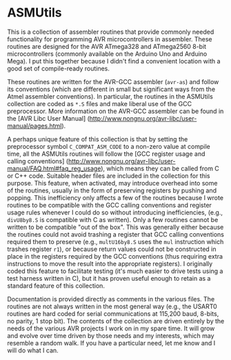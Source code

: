 # ASMUtils

This is a collection of assembler routines that provide commonly needed functionality
for programming AVR microcontrollers in assembler.  These routines are designed for the
AVR ATmega328 and ATmega2560 8-bit microcontrollers (commonly available on the Arduino Uno and
Arduino Mega).  I put this together because I didn't find a convenient location with a good set
of compile-ready routines.

These routines are written for the AVR-GCC assembler (`avr-as`) and follow its conventions (which are
different in small but significant ways from the Atmel assembler conventions).  In particular, the routines
in the ASMUtils collection are coded as `*.S` files and make liberal use of the GCC preprocessor.  More
information on the AVR-GCC assembler can be found in the
[AVR Libc User Manual] (http://www.nongnu.org/avr-libc/user-manual/pages.html).

A perhaps unique feature of this collection is that by setting the preprocessor symbol `C_COMPAT_ASM_CODE` to
a non-zero value at compile time, all the ASMUtils routines will follow the
[GCC register usage and calling conventions] (http://www.nongnu.org/avr-libc/user-manual/FAQ.html#faq_reg_usage),
which means they can be called from C or C++ code.  Suitable header files are included in the collection for this
purpose.  This feature, when activated, may introduce overhead into some of the routines,
usually in the form of preserving registers by pushing and popping.  This inefficiency only affects a few
of the routines because I wrote routines to be compatible with the GCC calling conventions and
register usage rules whenever I could do so without introducing inefficiencies, (e.g., `divU8by8.S`
is compatible with C as written).  Only a few routines cannot be written to be compatible "out of the box".  This
was generally either because the routines could not avoid trashing a register that GCC calling conventions required
them to preserve (e.g., `multU16by8.S` uses the `mul` instruction which trashes register `r1`), or
because return values could not be constructed in place in the registers required by the GCC conventions (thus
requiring extra instructions to move the result into the appropriate registers).
I originally coded this feature to facilitate testing (it's much easier to drive tests using a test harness
written in C), but it has proven useful enough to retain as a standard feature of this collection.

Documentation is provided directly as comments in the various files.  The routines are not
always written in the most general way (e.g., the USART0 routines are hard coded for serial communications at
115,200 baud, 8-bits, no parity, 1 stop bit).  The contents of the
collection are driven entirely by the needs of the various AVR projects I work on in my spare time.  It will
grow and evolve over time driven by those needs and my interests, which may resemble a random walk. If you
have a particular need, let me know and I will do what I can.




